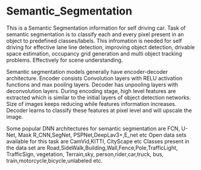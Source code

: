 # Semantic_Segmentation

This is a Semantic Segmentation information for self driving car.
Task of semantic segmentation is to classify each and every pixel present in an object to predefined classes/labels.
This infromation is needed for self driving for effective lane line detection, improving object detection, drivable space estimation, occupancy grid generation and multi object tracking problems.
Effectively for scene understanding.

Semantic segmentation models generally have encoder-decoder architecture.
Encoder consists Convolution layers with RELU activation functions and max pooling layers.
Decoder has unpooling layers with deconvolution layers.
During encoding stage, high level features are extracted which is similar to the initial layers of object detection networks. Size of images keeps reducing while features information increases.
Decoder learns to classify these features at pixel level and will upscale the image.



Some popular DNN architectures for semantic segmentation are  FCN, U-Net, Mask R_CNN,SegNet, PSPNet,DeepLav3+,E_net etc
Open data sets available for this task are CamVid,KITTI, CityScape etc
Classes present in the data set are Road,SideWalk,Building,Wall,Fence,Pole,TrafficLight, TrafficSign, vegetation, Terrain,sky, person,rider,car,truck, bus, train,motorcycle,bicycle,unlabeled etc.

